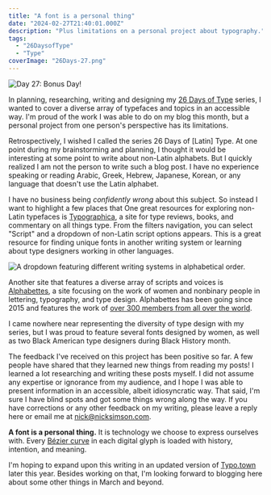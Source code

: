 ```yaml
---
title: "A font is a personal thing"
date: "2024-02-27T21:40:01.000Z"
description: "Plus limitations on a personal project about typography."
tags: 
  - "26DaysofType"
  - "Type"
coverImage: "26Days-27.png"
---
```


![Day 27: Bonus Day!](/img/post-images/26Days-27-1024x576.png)

In planning, researching, writing and designing my [26 Days of Type](https://nicksimson.com/26-days-of-type/) series, I wanted to cover a diverse array of typefaces and topics in an accessible way. I'm proud of the work I was able to do on my blog this month, but a personal project from one person's perspective has its limitations.

Retrospectively, I wished I called the series 26 Days of \[Latin\] Type. At one point during my brainstorming and planning, I thought it would be interesting at some point to write about non-Latin alphabets. But I quickly realized I am not the person to write such a blog post. I have no experience speaking or reading Arabic, Greek, Hebrew, Japanese, Korean, or any language that doesn't use the Latin alphabet.

I have no business being _confidently wrong_ about this subject. So instead I want to highlight a few places that One great resources for exploring non-Latin typefaces is [Typographica](https://typographica.org/category/script-or-writing-system/), a site for type reviews, books, and commentary on all things type. From the filters navigation, you can select "Script" and a dropdown of non-Latin script options appears. This is a great resource for finding unique fonts in another writing system or learning about type designers working in other languages.

![A dropdown featuring different writing systems in alphabetical order.](/img/post-images/typographica-non-latin.png)

Another site that features a diverse array of scripts and voices is [Alphabettes](https://www.alphabettes.org/), a site focusing on the work of women and nonbinary people in lettering, typography, and type design. Alphabettes has been going since 2015 and features the work of [over 300 members from all over the world](https://www.alphabettes.org/about/all-alphabettes/).

I came nowhere near representing the diversity of type design with my series, but I was proud to feature several fonts designed by women, as well as two Black American type designers during Black History month.

The feedback I've received on this project has been positive so far. A few people have shared that they learned new things from reading my posts! I learned a lot researching and writing these posts myself. I did not assume any expertise or ignorance from my audience, and I hope I was able to present information in an accessible, albeit idiosyncratic way. That said, I'm sure I have blind spots and got some things wrong along the way. If you have corrections or any other feedback on my writing, please leave a reply here or email me at [nick@nicksimson.com](mailto:nick@nicksimson.com).

**A font is a personal thing.** It is technology we choose to express ourselves with. Every [Bézier curve](https://en.wikipedia.org/wiki/B%C3%A9zier_curve) in each digital glyph is loaded with history, intention, and meaning.

I'm hoping to expand upon this writing in an updated version of [Typo.town](https://typo.town/) later this year. Besides working on that, I'm looking forward to blogging here about some other things in March and beyond.
